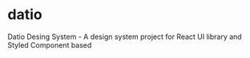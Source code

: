 # datio
Datio Desing System - A design system project for React UI library and Styled Component based 
